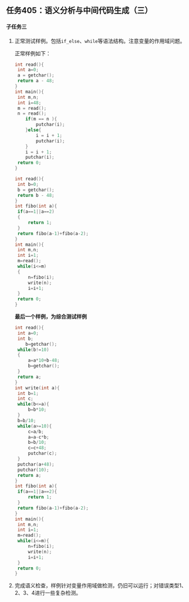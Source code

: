 ## 任务405：语义分析与中间代码生成（三）

#### 子任务三

1. 正常测试样例。包括`if_else`、`while`等语法结构。注意变量的作用域问题。

   正常样例如下：

   ```c
   int read(){
   	int a=0;
   	a = getchar();
   	return a - 48;
   }
   int main(){
   	int m,n;
   	int i=48;
   	m = read();
   	n = read();
       if(m == n ){
           putchar(i);
       }else{
           i = i + 1;
           putchar(i);
       }
       i = i + 1;
       putchar(i);
   	return 0;
   }
   ```

   ```c
   int read(){
   	int b=0;
   	b = getchar();
   	return b - 48;
   }
   int fibo(int a){
   	if(a==1||a==2)
   	{
   		return 1;
   	}
   	return fibo(a-1)+fibo(a-2);
   }
   int main(){
   	int m,n;
   	int i=1;
   	m=read();
   	while(i<=m)
   	{
   		n=fibo(i);
   		write(n);
   		i=i+1;
   	}
   	return 0;
   }
   
   ```

   **最后一个样例，为综合测试样例**

   ```c
   int read(){
   	int a=0;
   	int b;
       b=getchar();
   	while(b!=10)
   	{
   		a=a*10+b-48;
   		b=getchar();
   	}
   	return a;
   }
   int write(int a){
   	int b=1;
   	int c;
   	while(b<=a){
   		b=b*10;
   	}
   	b=b/10;
   	while(a>=10){
   		c=a/b;
   		a=a-c*b;
   		b=b/10;
   		c=c+48;
   		putchar(c);
   	}
   	putchar(a+48);
   	putchar(10);
   	return a;
   }
   int fibo(int a){
   	if(a==1||a==2){
   		return 1;
   	}
   	return fibo(a-1)+fibo(a-2);
   }
   int main(){
   	int m,n;
   	int i=1;
   	m=read();
   	while(i<=m){
   		n=fibo(i);
   		write(n);
   		i=i+1;
   	}
   	return 0;
   }
   
   ```

   

   

2. 完成语义检查，样例针对变量作用域做检测，仍旧可以运行；对错误类型1、2、3、4进行一些复杂检测。